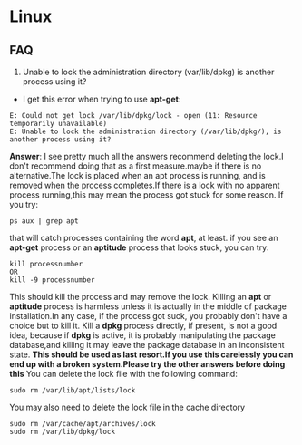 # Linux

## FAQ
1. Unable to lock the administration directory (var/lib/dpkg) is another process using it?
  - I get this error when trying to use **apt-get**:
  ```
  E: Could not get lock /var/lib/dpkg/lock - open (11: Resource temporarily unavailable)
  E: Unable to lock the administration directory (/var/lib/dpkg/), is another process using it?
  ```
  **Answer**:
  I see pretty much all the answers recommend deleting the lock.I don't recommend doing that as a first measure.maybe if there is no alternative.The lock is placed when an apt process is running, and is removed when the process completes.If there is a lock with no apparent process running,this may mean the process got stuck for some reason.
  If you try:
  ```
  ps aux | grep apt
  ```
  that will catch processes containing the word **apt**, at least. if you see an **apt-get** process or an **aptitude** process that looks stuck, you can try:
  ```
  kill processnumber
  OR
  kill -9 processnumber
  ```
  This should kill the process and may remove the lock. Killing an **apt** or **aptitude** process is harmless unless it is actually in the middle of package installation.In any case, if the process got suck, you probably don't have a choice but to kill it.
  Kill a **dpkg** process directly, if present, is not a good idea, because if **dpkg** is active, it is probably manipulating the package database,and killing it may leave the package database in an inconsistent state.
  **This should be used as last resort.If you use this carelessly you can end up with a broken system.Please try the other answers before doing this**
  You can delete the lock file with the following command:
  ```
  sudo rm /var/lib/apt/lists/lock
  ```
  You may also need to delete the lock file in the cache directory
  ```
  sudo rm /var/cache/apt/archives/lock
  sudo rm /var/lib/dpkg/lock
  ```
  
